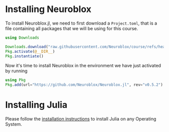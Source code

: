 # Installing Neuroblox

To install Neuroblox.jl, we need to first download a `Project.toml`, that is a file containing all packages that we will be using for this course.

``` julia 
using Downloads

Downloads.download("raw.githubusercontent.com/Neuroblox/course/refs/heads/main/Project.toml", joinpath(@__DIR__, "Project.toml"))
Pkg.activate(@__DIR__)
Pkg.instantiate()
```

Now it's time to install Neuroblox in the environment we have just activated by running

```julia
using Pkg
Pkg.add(url="https://github.com/Neuroblox/Neuroblox.jl", rev="v0.5.2")
```

# Installing Julia

Please follow the [installation instructions](https://julialang.org/downloads/) to install Julia on any Operating System.